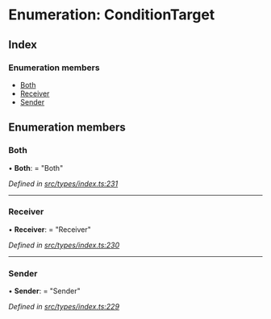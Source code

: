 # Enumeration: ConditionTarget

## Index

### Enumeration members

* [Both](conditiontarget.md#both)
* [Receiver](conditiontarget.md#receiver)
* [Sender](conditiontarget.md#sender)

## Enumeration members

###  Both

• **Both**: = "Both"

*Defined in [src/types/index.ts:231](https://github.com/PolymathNetwork/polymesh-sdk/blob/5b409784/src/types/index.ts#L231)*

___

###  Receiver

• **Receiver**: = "Receiver"

*Defined in [src/types/index.ts:230](https://github.com/PolymathNetwork/polymesh-sdk/blob/5b409784/src/types/index.ts#L230)*

___

###  Sender

• **Sender**: = "Sender"

*Defined in [src/types/index.ts:229](https://github.com/PolymathNetwork/polymesh-sdk/blob/5b409784/src/types/index.ts#L229)*

